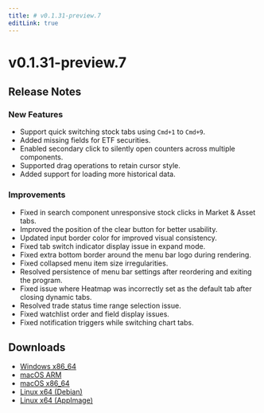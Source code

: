 ```yaml
---
title: # v0.1.31-preview.7
editLink: true
---
```


# v0.1.31-preview.7 <Badge type="warning" text="preview" />

## Release Notes

### New Features

- Support quick switching stock tabs using `Cmd+1` to `Cmd+9`.
- Added missing fields for ETF securities.
- Enabled secondary click to silently open counters across multiple components.
- Supported drag operations to retain cursor style.
- Added support for loading more historical data.

### Improvements

- Fixed in search component unresponsive stock clicks in Market & Asset tabs.
- Improved the position of the clear button for better usability.
- Updated input border color for improved visual consistency.
- Fixed tab switch indicator display issue in expand mode.
- Fixed extra bottom border around the menu bar logo during rendering.
- Fixed collapsed menu item size irregularities.
- Resolved persistence of menu bar settings after reordering and exiting the program.
- Fixed issue where Heatmap was incorrectly set as the default tab after closing dynamic tabs.
- Resolved trade status time range selection issue.
- Fixed watchlist order and field display issues.
- Fixed notification triggers while switching chart tabs.

## Downloads

- [Windows x86_64](https://assets.lbkrs.com/github/release/longbridge-desktop/preview/longbridge-0.1.31-preview.7-windows-x86_64.zip)
- [macOS ARM](https://assets.lbkrs.com/github/release/longbridge-desktop/preview/longbridge-v0.1.31-preview.7-macos-aarch64.dmg)
- [macOS x86_64](https://assets.lbkrs.com/github/release/longbridge-desktop/preview/longbridge-v0.1.31-preview.7-macos-x86_64.dmg)
- [Linux x64 (Debian)](https://assets.lbkrs.com/github/release/longbridge-desktop/preview/longbridge-v0.1.31-preview.7-linux-x86_64.deb)
- [Linux x64 (AppImage)](https://assets.lbkrs.com/github/release/longbridge-desktop/preview/longbridge-v0.1.31-preview.7-linux-x86_64.AppImage)
